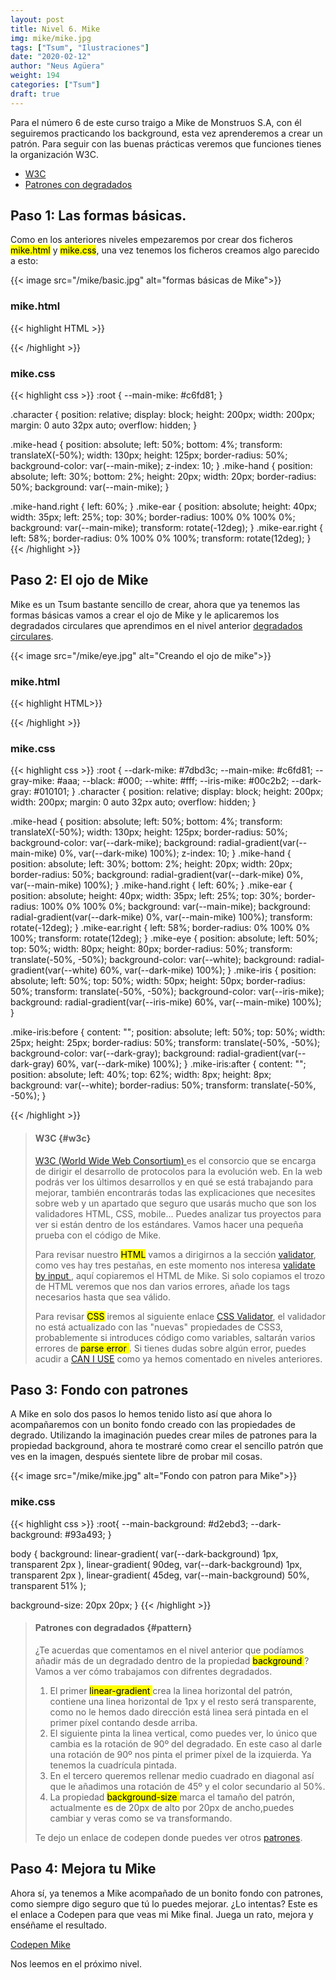 ```yaml
---
layout: post
title: Nivel 6. Mike
img: mike/mike.jpg
tags: ["Tsum", "Ilustraciones"]
date: "2020-02-12"
author: "Neus Agüera"
weight: 194
categories: ["Tsum"]
draft: true
---
```


Para el número 6 de este curso traigo a Mike de Monstruos S.A, con él seguiremos practicando los background, esta vez aprenderemos a crear un patrón. Para seguir con las buenas prácticas veremos que funciones tienes la organización W3C.

- <a href="#w3c">W3C</a>
- <a href="#pattern">Patrones con degradados </a>

## Paso 1: Las formas básicas.

Como en los anteriores niveles empezaremos por crear dos ficheros <mark>mike.html</mark> y <mark>mike.css</mark>, una vez tenemos los ficheros creamos algo parecido a esto:

{{< image src="/mike/basic.jpg" alt="formas básicas de Mike">}}

### mike.html
{{< highlight HTML >}}
<div class="character">
  <div class="mike-ear"></div>
  <div class="mike-ear right"></div>
  <div class="mike-hand"></div>
  <div class="mike-hand right"></div>
  <div class="mike-head"></div>
</div>
{{< /highlight >}}

### mike.css

{{< highlight css >}}
:root {
  --main-mike: #c6fd81;
}

.character {
  position: relative;
  display: block;
  height: 200px;
  width: 200px;
  margin: 0 auto 32px auto;
  overflow: hidden;
}

.mike-head {
  position: absolute;
  left: 50%;
  bottom: 4%;
  transform: translateX(-50%);
  width: 130px;
  height: 125px;
  border-radius: 50%;
  background-color: var(--main-mike);
  z-index: 10;
}
.mike-hand {
  position: absolute;
  left: 30%;
  bottom: 2%;
  height: 20px;
  width: 20px;
  border-radius: 50%;
  background: var(--main-mike);
}

.mike-hand.right {
  left: 60%;
}
.mike-ear {
  position: absolute;
  height: 40px;
  width: 35px;
  left: 25%;
  top: 30%;
  border-radius: 100% 0% 100% 0%;
  background: var(--main-mike);
  transform: rotate(-12deg);
}
.mike-ear.right {
  left: 58%;
  border-radius: 0% 100% 0% 100%;
  transform: rotate(12deg);
}
{{< /highlight >}}

## Paso 2: El ojo de Mike

Mike es un Tsum bastante sencillo de crear, ahora que ya tenemos las formas básicas vamos a crear el ojo de Mike y le aplicaremos los degradados circulares que aprendimos en el nivel anterior <a href="https://cssillustrations.com/posts/tsum/walle/#gradient"> degradados circulares</a>.

{{< image src="/mike/eye.jpg" alt="Creando el ojo de mike">}}

### mike.html
{{< highlight HTML>}}
<div class="character">
  <div class="mike-ear"></div>
  <div class="mike-ear right"></div>
  <div class="mike-hand"></div>
  <div class="mike-hand right"></div>
  <div class="mike-head">
    <div class="mike-eye">
      <div class="mike-iris"></div>
    </div>
  </div>
</div>
{{< /highlight >}}

### mike.css
{{< highlight css >}}
:root {
  --dark-mike: #7dbd3c;
  --main-mike: #c6fd81;
  --gray-mike: #aaa;
  --black: #000;
  --white: #fff;
  --iris-mike: #00c2b2;
  --dark-gray: #010101;
}
.character {
  position: relative;
  display: block;
  height: 200px;
  width: 200px;
  margin: 0 auto 32px auto;
  overflow: hidden;
}

.mike-head {
  position: absolute;
  left: 50%;
  bottom: 4%;
  transform: translateX(-50%);
  width: 130px;
  height: 125px;
  border-radius: 50%;
  background-color: var(--dark-mike);
  background: radial-gradient(var(--main-mike) 0%, var(--dark-mike) 100%);
  z-index: 10;
}
.mike-hand {
  position: absolute;
  left: 30%;
  bottom: 2%;
  height: 20px;
  width: 20px;
  border-radius: 50%;
  background: radial-gradient(var(--dark-mike) 0%, var(--main-mike) 100%);
}
.mike-hand.right {
  left: 60%;
}
.mike-ear {
  position: absolute;
  height: 40px;
  width: 35px;
  left: 25%;
  top: 30%;
  border-radius: 100% 0% 100% 0%;
  background: var(--main-mike);
  background: radial-gradient(var(--dark-mike) 0%, var(--main-mike) 100%);
  transform: rotate(-12deg);
}
.mike-ear.right {
  left: 58%;
  border-radius: 0% 100% 0% 100%;
  transform: rotate(12deg);
}
.mike-eye {
  position: absolute;
  left: 50%;
  top: 50%;
  width: 80px;
  height: 80px;
  border-radius: 50%;
  transform: translate(-50%, -50%);
  background-color: var(--white);
  background: radial-gradient(var(--white) 60%, var(--dark-mike) 100%);
}
.mike-iris {
  position: absolute;
  left: 50%;
  top: 50%;
  width: 50px;
  height: 50px;
  border-radius: 50%;
  transform: translate(-50%, -50%);
  background-color: var(--iris-mike);
  background: radial-gradient(var(--iris-mike) 60%, var(--main-mike) 100%);
}

.mike-iris:before {
  content: "";
  position: absolute;
  left: 50%;
  top: 50%;
  width: 25px;
  height: 25px;
  border-radius: 50%;
  transform: translate(-50%, -50%);
  background-color: var(--dark-gray);
  background: radial-gradient(var(--dark-gray) 60%, var(--dark-mike) 100%);
}
.mike-iris:after {
  content: "";
  position: absolute;
  left: 40%;
  top: 62%;
  width: 8px;
  height: 8px;
  background: var(--white);
  border-radius: 50%;
  transform: translate(-50%, -50%);
}

{{< /highlight >}}

>#### W3C {#w3c}
><a href="https://www.w3.org/" target="_blank"> W3C (World Wide Web Consortium) </a> es el consorcio que se encarga de dirigir el desarrollo de protocolos para la evolución web. En la web podrás ver los últimos desarrollos y en qué se está trabajando para mejorar, también encontrarás todas las explicaciones que necesites sobre web y un apartado que seguro que usarás mucho que son los validadores HTML, CSS, mobile... Puedes analizar tus proyectos para ver si están dentro de los estándares. Vamos hacer una pequeña prueba con el código de Mike. 
>
> Para revisar nuestro <mark>HTML</mark> vamos a dirigirnos a la sección <a href="https://validator.w3.org/" target="_blank">validator</a>, como ves hay tres pestañas, en este momento nos interesa <a href="https://validator.w3.org/#validate_by_input" target="_blank"> validate by input </a>, aquí copiaremos el HTML de Mike. Si solo copiamos el trozo de HTML veremos que nos dan varios errores, añade los tags necesarios hasta que sea válido.
>
>Para revisar <mark>CSS</mark> iremos al siguiente enlace <a href="http://jigsaw.w3.org/css-validator/#validate_by_input" target="_blank">CSS Validator</a>, el validador no está actualizado con las "nuevas" propiedades de CSS3, probablemente si introduces código como variables, saltarán varios errores de <mark> parse error </mark>. Si tienes dudas sobre algún error, puedes acudir a <a href="caniuse.com" target="_blank">CAN I USE</a> como ya hemos comentado en niveles anteriores. 
>
>

## Paso 3: Fondo con patrones

A Mike en solo dos pasos lo hemos tenido listo así que ahora lo acompañaremos con un bonito fondo creado con las propiedades de degrado. Utilizando la imaginación puedes crear miles de patrones para la propiedad background, ahora te mostraré como crear el sencillo patrón que ves en la imagen, después sientete libre de probar mil cosas. 

{{< image src="/mike/mike.jpg" alt="Fondo con patron para Mike">}}

### mike.css
{{< highlight css >}}
:root{
  --main-background: #d2ebd3;
  --dark-background: #93a493;
}

body {
  background:
    linear-gradient(
      var(--dark-background) 1px,
      transparent 2px
    ),
    linear-gradient( 90deg,
      var(--dark-background) 1px,
      transparent 2px
    ),
    linear-gradient(  45deg,
      var(--main-background) 50%,
      transparent 51%
    );
 
  background-size: 20px 20px;
}
{{< /highlight >}}

>#### Patrones con degradados {#pattern}
>¿Te acuerdas que comentamos en el nivel anterior que podíamos añadir más de un degradado dentro de la propiedad <mark> background </mark>? Vamos a ver cómo trabajamos con difrentes degradados. 
>
> 1. El primer <mark> linear-gradient </mark> crea la linea horizontal del patrón, contiene una linea horizontal de 1px y el resto será transparente, como no le hemos dado dirección está linea será pintada en el primer píxel contando desde arriba.
> 2. El siguiente pinta la linea vertical, como puedes ver, lo único que cambia es la rotación de 90º del degradado. En este caso al darle una rotación de 90º nos pinta el primer píxel de la izquierda. Ya tenemos la cuadrícula pintada.
> 3. En el tercero queremos rellenar medio cuadrado en diagonal así que le añadimos una rotación de 45º y el color secundario al 50%. 
> 4. La propiedad <mark> background-size </mark> marca el tamaño del patrón, actualmente es de 20px de alto por 20px de ancho,puedes cambiar y veras como se va transformando.
>
> Te dejo un enlace de codepen donde puedes ver otros <a href="https://codepen.io/collection/AEbwmv">patrones</a>. 

## Paso 4: Mejora tu Mike
Ahora sí, ya tenemos a Mike acompañado de un bonito fondo con patrones, como siempre digo seguro que tú lo puedes mejorar. ¿Lo intentas? Este es el enlace a Codepen para que veas mi Mike final. Juega un rato, mejora y enséñame el resultado.

<a href="https://codepen.io/neusaguera/pen/ExjjJgr" target="_blank"> Codepen Mike </a>

Nos leemos en el próximo nivel.